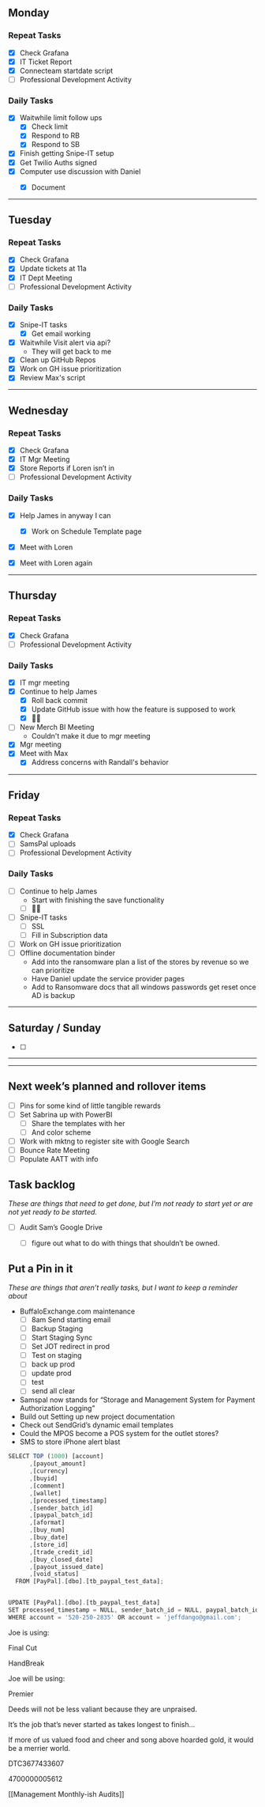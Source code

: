 
## Monday

### Repeat Tasks
- [x] Check Grafana
- [x] IT Ticket Report
- [x] Connecteam startdate script
- [ ] Professional Development Activity
### Daily Tasks
- [x] Waitwhile limit follow ups
	- [x] Check limit
	- [x] Respond to RB
	- [x] Respond to SB
- [x] Finish getting Snipe-IT setup
- [x] Get Twilio Auths signed
- [x] Computer use discussion with Daniel
	- [x] Document

  
---
## Tuesday

### Repeat Tasks
- [x] Check Grafana
- [x] Update tickets at 11a
- [x] IT Dept Meeting
- [ ] Professional Development Activity
### Daily Tasks
- [x] Snipe-IT tasks
	- [x] Get email working
- [x] Waitwhile Visit alert via api?
	- They will get back to me
- [x] Clean up GitHub Repos
- [x] Work on GH issue prioritization
- [x] Review Max's script

---
## Wednesday

### Repeat Tasks
- [x] Check Grafana
- [x] IT Mgr Meeting
- [x] Store Reports if Loren isn’t in
- [ ] Professional Development Activity
### Daily Tasks
- [x] Help James in anyway I can
	- [x] Work on Schedule Template page
- [x] Meet with Loren
- [x] Meet with Loren again


---
## Thursday

### Repeat Tasks
- [x] Check Grafana
- [ ] Professional Development Activity
### Daily Tasks
- [x] IT mgr meeting
- [x] Continue to help James
	- [x] Roll back commit
	- [x] Update GitHub issue with how the feature is supposed to work
	- [x] 🧑‍💻
- [ ] New Merch BI Meeting
	- Couldn't make it due to mgr meeting
- [x] Mgr meeting
- [x] Meet with Max
	- [x] Address concerns with Randall's behavior

---
## Friday

### Repeat Tasks
- [x] Check Grafana
- [ ] SamsPal uploads
- [ ] Professional Development Activity
### Daily Tasks
- [ ] Continue to help James
	- Start with finishing the save functionality
	- [ ] 🧑‍💻
- [ ] Snipe-IT tasks
	- [ ] SSL
	- [ ] Fill in Subscription data
- [ ] Work on GH issue prioritization
- [ ] Offline documentation binder
	- Add into the ransomware plan a list of the stores by revenue so we can prioritize
	- Have Daniel update the service provider pages
	- Add to Ransomware docs that all windows passwords get reset once AD is backup
  
---
## Saturday / Sunday
- [ ] 
  
---
---
## Next week’s planned and rollover items

- [ ] Pins for some kind of little tangible rewards
- [ ] Set Sabrina up with PowerBI
    - [ ] Share the templates with her
    - [ ] And color scheme
- [ ] Work with mktng to register site with Google Search
- [ ] Bounce Rate Meeting
- [ ] Populate AATT with info

## Task backlog

_These are things that need to get done, but I’m not ready to start yet or are not yet ready to be started._

- [ ] Audit Sam’s Google Drive
    - [ ] figure out what to do with things that shouldn’t be owned.

  

## Put a Pin in it

_These are things that aren’t really tasks, but I want to keep a reminder about_

- BuffaloExchange.com maintenance
    - [ ] 8am Send starting email
    - [ ] Backup Staging
    - [ ] Start Staging Sync
    - [ ] Set JOT redirect in prod
    - [ ] Test on staging
    - [ ] back up prod
    - [ ] update prod
    - [ ] test
    - [ ] send all clear

- Samspal now stands for “Storage and Management System for Payment Authorization Logging”
- Build out Setting up new project documentation
- Check out SendGrid’s dynamic email templates
- Could the MPOS become a POS system for the outlet stores?
- SMS to store iPhone alert blast

  

  

```JavaScript
SELECT TOP (1000) [account]
      ,[payout_amount]
      ,[currency]
      ,[buyid]
      ,[comment]
      ,[wallet]
      ,[processed_timestamp]
      ,[sender_batch_id]
      ,[paypal_batch_id]
      ,[aformat]
      ,[buy_num]
      ,[buy_date]
      ,[store_id]
      ,[trade_credit_id]
      ,[buy_closed_date]
      ,[payout_issued_date]
      ,[void_status]
  FROM [PayPal].[dbo].[tb_paypal_test_data];


UPDATE [PayPal].[dbo].[tb_paypal_test_data]
SET processed_timestamp = NULL, sender_batch_id = NULL, paypal_batch_id = NULL
WHERE account = '520-250-2835' OR account = 'jeffdango@gmail.com';
```

Joe is using:

Final Cut

HandBreak

Joe will be using:

Premier

  

  

  

  

Deeds will not be less valiant because they are unpraised.

It’s the job that’s never started as takes longest to finish…

If more of us valued food and cheer and song above hoarded gold, it would be a merrier world.

  

  

DTC3677433607

4700000005612

  

[[Management Monthly-ish Audits]]